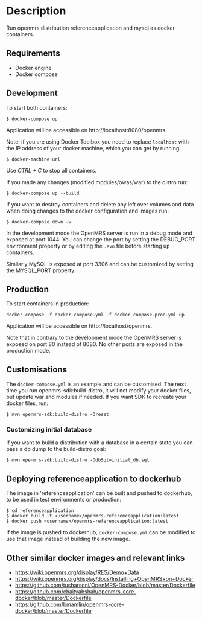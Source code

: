 # Description
Run openmrs distribution referenceapplication and mysql as docker containers.

## Requirements
  - Docker engine
  - Docker compose

## Development

To start both containers:
```
$ docker-compose up
```

Application will be accessible on http://localhost:8080/openmrs.

Note: if you are using Docker Toolbox you need to replace `localhost` with the IP address of your docker machine,
which you can get by running:
```
$ docker-machine url
```

Use _CTRL + C_ to stop all containers.

If you made any changes (modified modules/owas/war) to the distro run:
```
$ docker-compose up --build
```

If you want to destroy containers and delete any left over volumes and data when doing changes to the docker
configuration and images run:
```
$ docker-compose down -v
```

In the development mode the OpenMRS server is run in a debug mode and exposed at port 1044. You can change the port by
setting the DEBUG_PORT environment property or by editing the `.evn` file before starting up containers.

Similarly MySQL is exposed at port 3306 and can be customized by setting the MYSQL_PORT property.

## Production

To start containers in production:
```
docker-compose -f docker-compose.yml -f docker-compose.prod.yml up
```

Application will be accessible on http://localhost/openmrs.

Note that in contrary to the development mode the OpenMRS server is exposed on port 80 instead of 8080.
No other ports are exposed in the production mode.

## Customisations

The `docker-compose.yml` is an example and can be customised. The next time you run openmrs-sdk:build-distro, it will
not modify your docker files, but update war and modules if needed. If you want SDK to recreate your docker files,
run:
```
$ mvn openmrs-sdk:build-distro -Dreset
```

### Customizing initial database

If you want to build a distribution with a database in a certain state you can pass a db dump to the build-distro goal:
```
$ mvn openmrs-sdk:build-distro -DdbSql=initial_db.sql
```

## Deploying referenceapplication to dockerhub

The image in 'referenceapplication' can be built and pushed to dockerhub, to be used in test environments or production:

```
$ cd referenceapplication
$ docker build -t <username>/openmrs-referenceapplication:latest .
$ docker push <username>/openmrs-referenceapplication:latest
```

If the image is pushed to dockerhub, `docker-compose.yml` can be modified to use that image
instead of building the new image.

## Other similar docker images and relevant links
- <https://wiki.openmrs.org/display/RES/Demo+Data>
- <https://wiki.openmrs.org/display/docs/Installing+OpenMRS+on+Docker>
- <https://github.com/tusharsoni/OpenMRS-Docker/blob/master/Dockerfile>
- <https://github.com/chaityabshah/openmrs-core-docker/blob/master/Dockerfile>
- <https://github.com/bmamlin/openmrs-core-docker/blob/master/Dockerfile>
